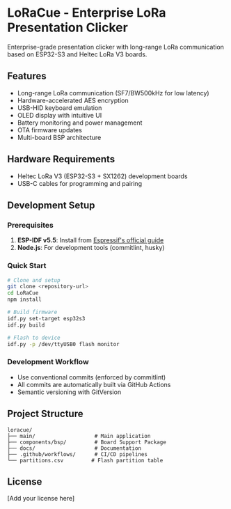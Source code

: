 # LoRaCue - Enterprise LoRa Presentation Clicker

Enterprise-grade presentation clicker with long-range LoRa communication based on ESP32-S3 and Heltec LoRa V3 boards.

## Features

- Long-range LoRa communication (SF7/BW500kHz for low latency)
- Hardware-accelerated AES encryption
- USB-HID keyboard emulation
- OLED display with intuitive UI
- Battery monitoring and power management
- OTA firmware updates
- Multi-board BSP architecture

## Hardware Requirements

- Heltec LoRa V3 (ESP32-S3 + SX1262) development boards
- USB-C cables for programming and pairing

## Development Setup

### Prerequisites

1. **ESP-IDF v5.5**: Install from [Espressif's official guide](https://docs.espressif.com/projects/esp-idf/en/v5.5/esp32/get-started/index.html)
2. **Node.js**: For development tools (commitlint, husky)

### Quick Start

```bash
# Clone and setup
git clone <repository-url>
cd LoRaCue
npm install

# Build firmware
idf.py set-target esp32s3
idf.py build

# Flash to device
idf.py -p /dev/ttyUSB0 flash monitor
```

### Development Workflow

- Use conventional commits (enforced by commitlint)
- All commits are automatically built via GitHub Actions
- Semantic versioning with GitVersion

## Project Structure

```
loracue/
├── main/                   # Main application
├── components/bsp/         # Board Support Package
├── docs/                   # Documentation
├── .github/workflows/      # CI/CD pipelines
└── partitions.csv         # Flash partition table
```

## License

[Add your license here]
